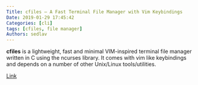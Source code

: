 ```yaml
---
Title: cfiles – A Fast Terminal File Manager with Vim Keybindings
Date: 2019-01-29 17:45:42
Categories: [cli]
tags: [cfiles, file manager]
Authors: sedlav
---
```


**cfiles** is a lightweight, fast and minimal VIM-inspired terminal file manager written in C using the ncurses library. It comes with vim like keybindings and depends on a number of other Unix/Linux tools/utilities.


[Link](https://www.tecmint.com/cfiles-terminal-file-manager-for-linux/)
